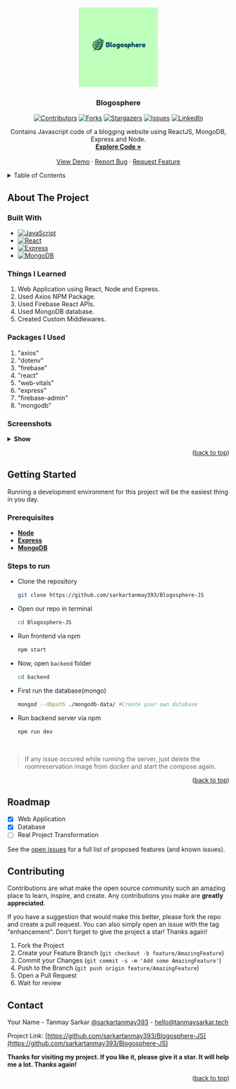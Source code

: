 <a name="readme-top"></a>

<!-- PROJECT LOGO -->
<br />
<div align="center">

  <a href="https://github.com/sarkartanmay393/Blogosphere-JS">
    <img src="https://github.com/sarkartanmay393/Blog-Platform-Web3/blob/master/public/blogosphere-logo.png" alt="Logo" width="180" height="180">
  </a>

<h3 align="center">Blogosphere</h3>

[![Contributors][contributors-shield]][contributors-url]
[![Forks][forks-shield]][forks-url]
[![Stargazers][stars-shield]][stars-url]
[![Issues][issues-shield]][issues-url]
[![LinkedIn][linkedin-shield]][linkedin-url]

<p align="center">
   Contains Javascript code of a blogging website using ReactJS, MongoDB, Express and Node.
   <br />
   <a href="https://github.com/sarkartanmay393/Blogosphere-JS"><strong>Explore Code »</strong></a>
   <br />
   <br />
   <a href="http://192.46.213.243:8081/" target="_blank" rel="noopener noreferrer" >View Demo</a>
   ·
   <a href="https://github.com/sarkartanmay393/Blogosphere-JS/issues">Report Bug</a>
   ·
   <a href="https://github.com/sarkartanmay393/Blogosphere-JS/issues">Request Feature</a>
 </p>

</div>

<!-- TABLE OF CONTENTS -->
<details>
  <summary>Table of Contents</summary>
  <ol>
    <li>
      <a href="#about-the-project">About The Project</a>
      <ul>
        <li><a href="#built-with">Built With</a></li>
      </ul>
      <ul>
        <li><a href="#things-i-learned">Things I Learned</a></li>
      </ul>
      <ul>
        <li><a href="#packages-i-used">Packages I Used</a></li>
      </ul>
      <ul>
        <li><a href=“#screenshots">Screenshots</a></li>
      </ul>
    </li>
    <li>
      <a href="#getting-started">Getting Started</a>
      <ul>
        <li><a href="#prerequisites">Prerequisites</a></li>
        <li><a href="#steps-to-run">Steps to run</a></li>
      </ul>
    </li>
    <li><a href="#roadmap">Roadmap</a></li>
    <li><a href="#contributing">Contributing</a></li>
    <li><a href="#contact">Contact</a></li>
  </ol>
</details>

<!-- ABOUT THE PROJECT -->
## About The Project

### Built With

* [![JavaScript][JavaScript]][JavaScript-url]
* [![React][React]][React-url]
* [![Express][Express]][Express-url]
* [![MongoDB][MongoDB]][MongoDB-url]

### Things I Learned

1. Web Application using React, Node and Express.
2. Used Axios NPM Package.
3. Used Firebase React APIs.
4. Used MongoDB database.
5. Created Custom Middlewares.

### Packages I Used

1. "axios"
2. "dotenv"
3. "firebase"
4. "react"
5. "web-vitals"
6. "express"
7. "firebase-admin"
8. "mongodb"

### Screenshots

<details>
   <summary><strong>Show</strong> </summary>

<div style="text-align: center;"> <strong><i>Highland Room Outlook</i></strong></div>

![Hinghland Rooms](static/screenshots/highend-room-page.png "Highend Room Page")



</details>

<p align="right">(<a href="#readme-top">back to top</a>)</p>

<!-- GETTING STARTED -->
## Getting Started

Running a development environment for this project will be the easiest thing in you day.

### Prerequisites

* [**Node**](https://nodejs.org/dl/)
* [**Express**](https://expressjs.com/)
* [**MongoDB**](https://www.mongodb.com/try/download/community)

### Steps to run

* Clone the repository
    ```zsh
    git clone https://github.com/sarkartanmay393/Blogosphere-JS
    ```

* Open our repo in terminal
    ```zsh
    cd Blogosphere-JS
    ```

* Run frontend via npm
    ```zsh
    npm start
    ```

* Now, open `backend` folder
    ```zsh
    cd backend
    ```

* First run the database(mongo)
    ```zsh
    mongod --dbpath ./mongodb-data/ #Create your own database 
    ```

* Run backend server via npm
    ```zsh
    npm run dev
    ```

<br />

> If any issue occured while running the server, just delete the roomreservation image from docker and start the compose again.

<p align="right">(<a href="#readme-top">back to top</a>)</p>

<!-- ROADMAP -->
## Roadmap

* [x] Web Application
* [x] Database
* [ ] Real Project Transformation

See the [open issues](https://github.com/sarkartanmay393/Blogosphere-JS/issues) for a full list of proposed features (and known issues).

<!-- CONTRIBUTING -->
## Contributing

Contributions are what make the open source community such an amazing place to learn, inspire, and create. Any contributions you make are **greatly appreciated**.

If you have a suggestion that would make this better, please fork the repo and create a pull request. You can also simply open an issue with the tag "enhancement".
Don't forget to give the project a star! Thanks again!

1. Fork the Project
2. Create your Feature Branch (`git checkout -b feature/AmazingFeature`)
3. Commit your Changes (`git commit -s -m 'Add some AmazingFeature'`)
4. Push to the Branch (`git push origin feature/AmazingFeature`)
5. Open a Pull Request
6. Wait for review

<!-- CONTACT -->
## Contact

Your Name - Tanmay Sarkar [@sarkartanmay393](https://twitter.com/sarkartanmay393) - [hello@tanmaysarkar.tech](mailto:hello@tanmaysarkar.tech)

Project Link: [https://github.com/sarkartanmay393/Blogosphere-JS](https://github.com/sarkartanmay393/Blogosphere-JS)

**Thanks for visiting my project. If you like it, please give it a star. It will help me a lot. Thanks again!**

<p align="right">(<a href="#readme-top">back to top</a>)</p>

<!-- MARKDOWN LINKS & IMAGES -->
<!-- https://www.markdownguide.org/basic-syntax/#reference-style-links -->
[contributors-shield]: https://img.shields.io/github/contributors/sarkartanmay393/RoomReservation-WebApp.svg?style=for-the-badge
[contributors-url]: https://github.com/sarkartanmay393/RoomReservation-WebApp/graphs/contributors
[forks-shield]: https://img.shields.io/github/forks/sarkartanmay393/RoomReservation-WebApp.svg?style=for-the-badge
[forks-url]: https://github.com/sarkartanmay393/RoomReservation-WebApp/network/members
[stars-shield]: https://img.shields.io/github/stars/sarkartanmay393/RoomReservation-WebApp.svg?style=for-the-badge
[stars-url]: https://github.com/sarkartanmay393/RoomReservation-WebApp/stargazers
[issues-shield]: https://img.shields.io/github/issues/sarkartanmay393/RoomReservation-WebApp.svg?style=for-the-badge
[issues-url]: https://github.com/sarkartanmay393/RoomReservation-WebApp/issues
[linkedin-shield]: https://img.shields.io/badge/-LinkedIn-black.svg?style=for-the-badge&logo=linkedin&colorB=555
[linkedin-url]: https://linkedin.com/in/tanmaysrkr

[JavaScript]: https://img.shields.io/badge/Javascript-027d9c?style=for-the-badge&logo=Javascript&logoColor=white
[JavaScript-url]: https://javascript.com
[Express]: https://img.shields.io/badge/Express-027d9c?style=for-the-badge&logo=Express&logoColor=white
[Express-url]: https://expressjs.com/
[MongoDB]: https://img.shields.io/badge/Mongodb-027d9c?style=for-the-badge&logo=Mongodb&logoColor=white
[MongoDB-url]: https://www.mongodb.com/try/download/community
[React]: https://img.shields.io/badge/React-027d9c?style=for-the-badge&logo=React&logoColor=white
[React-url]: https://reactjs.org/